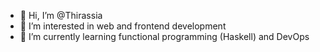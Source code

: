 - 👋 Hi, I’m @Thirassia
- 👀 I’m interested in web and frontend development
- 🌱 I’m currently learning functional programming (Haskell) and DevOps

<!---
- 💞️ I’m looking to collaborate on ...
- 📫 How to reach me ...
--->

<!---
Thirassia/Thirassia is a ✨ special ✨ repository because its `README.md` (this file) appears on your GitHub profile.
You can click the Preview link to take a look at your changes.
--->
